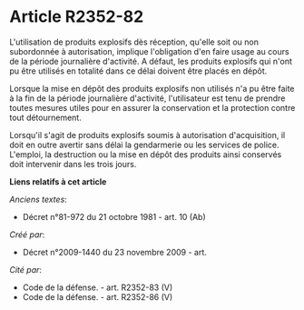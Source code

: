 # Article R2352-82

L'utilisation de produits explosifs dès réception, qu'elle soit ou non subordonnée à autorisation, implique l'obligation d'en
faire usage au cours de la période journalière d'activité. A défaut, les produits explosifs qui n'ont pu être utilisés en
totalité dans ce délai doivent être placés en dépôt.

Lorsque la mise en dépôt des produits explosifs non utilisés n'a pu être faite à la fin de la période journalière d'activité,
l'utilisateur est tenu de prendre toutes mesures utiles pour en assurer la conservation et la protection contre tout
détournement.

Lorsqu'il s'agit de produits explosifs soumis à autorisation d'acquisition, il doit en outre avertir sans délai la
gendarmerie ou les services de police. L'emploi, la destruction ou la mise en dépôt des produits ainsi conservés doit
intervenir dans les trois jours.

**Liens relatifs à cet article**

_Anciens textes_:

  - Décret n°81-972 du 21 octobre 1981 - art. 10 (Ab)

_Créé par_:

  - Décret n°2009-1440 du 23 novembre 2009 - art.

_Cité par_:

  - Code de la défense. - art. R2352-83 (V)
  - Code de la défense. - art. R2352-86 (V)
